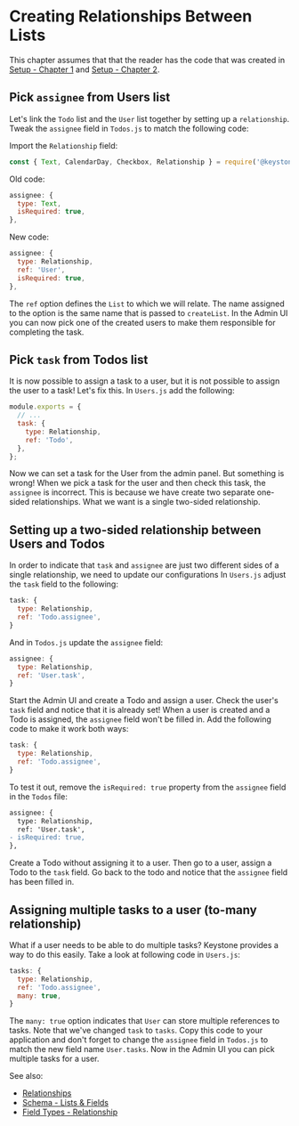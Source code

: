 <!--[meta]
section: tutorials
title: Creating Relationships Between Lists
order: 4
[meta]-->

# Creating Relationships Between Lists

This chapter assumes that that the reader has the code that was created in [Setup - Chapter 1](https://www.keystonejs.com/tutorials/new-project) and [Setup - Chapter 2](https://www.keystonejs.com/tutorials/add-lists).

## Pick `assignee` from Users list

Let's link the `Todo` list and the `User` list together by setting up
a `relationship`. Tweak the `assignee` field in `Todos.js` to match the following code:

Import the `Relationship` field:

```javascript
const { Text, CalendarDay, Checkbox, Relationship } = require('@keystonejs/fields');
```

Old code:

```javascript
assignee: {
  type: Text,
  isRequired: true,
},
```

New code:

```javascript
assignee: {
  type: Relationship,
  ref: 'User',
  isRequired: true,
},
```

The `ref` option defines the `List` to which we will relate. The name assigned to the option is the same name that is passed to `createList`. In the Admin UI you can now pick one of the created users to make them responsible for completing the task.

## Pick `task` from Todos list

It is now possible to assign a task to a user, but it is not possible to assign the user to a task! Let's fix this.
In `Users.js` add the following:

```javascript
module.exports = {
  // ...
  task: {
    type: Relationship,
    ref: 'Todo',
  },
};
```

Now we can set a task for the User from the admin panel. But something is wrong! When we pick a task for the user and then check this task, the `assignee` is incorrect. This is because we have create two separate one-sided relationships. What we want is a single two-sided relationship.

## Setting up a two-sided relationship between Users and Todos

In order to indicate that `task` and `assignee` are just two different sides of a single relationship, we need to update our configurations
In `Users.js` adjust the `task` field to the following:

```javascript
task: {
  type: Relationship,
  ref: 'Todo.assignee',
}
```

And in `Todos.js` update the `assignee` field:

```javascript
assignee: {
  type: Relationship,
  ref: 'User.task',
}
```

Start the Admin UI and create a Todo and assign a user. Check the user's `task` field and notice that it is already set! When a user is created and a Todo is assigned, the `assignee` field won't be filled in. Add the following code to make it work both ways:

```javascript
task: {
  type: Relationship,
  ref: 'Todo.assignee',
}
```

To test it out, remove the `isRequired: true` property from the `assignee` field in the `Todos` file:

```diff
assignee: {
  type: Relationship,
  ref: 'User.task',
- isRequired: true,
},
```

Create a Todo without assigning it to a user. Then go to a user, assign a Todo to the `task` field. Go back to the todo and notice that the `assignee` field has been filled in.

## Assigning multiple tasks to a user (to-many relationship)

What if a user needs to be able to do multiple tasks? Keystone provides a way to do this easily.
Take a look at following code in `Users.js`:

```javascript
tasks: {
  type: Relationship,
  ref: 'Todo.assignee',
  many: true,
}
```

The `many: true` option indicates that `User` can store multiple references to tasks. Note that we've changed `task` to `tasks`. Copy this code to your application and don't forget to change the `assignee` field in `Todos.js` to match the new field name `User.tasks`. Now in the Admin UI you can pick multiple tasks for a user.

See also:

- [Relationships](/docs/discussions/relationships.md)
- [Schema - Lists & Fields](/docs/guides/schema.md)
- [Field Types - Relationship](/packages/fields/src/types/Relationship/README.md)
